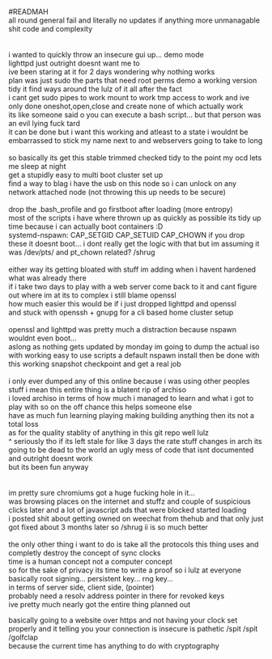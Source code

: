 #READMAH
<br>
all round general fail and literally no updates if anything more unmanagable shit code and complexity<br>
<br>
<br>
i wanted to quickly throw an insecure gui up... demo mode<br>
lighttpd just outright doesnt want me to<br>
ive been staring at it for 2 days wondering why nothing works<br>
plan was just sudo the parts that need root perms demo a working version<br>
tidy it find ways around the lulz of it all after the fact<br>
i cant get sudo pipes to work mount to work tmp access to work and ive only done oneshot,open,close and create none of which actually work<br>
its like someone said o you can execute a bash script... but that person was an evil lying fuck tard<br>
it can be done but i want this working and atleast to a state i wouldnt be embarrassed to stick my name next to and webservers going to take to long<br>
<br>
so basically its get this stable trimmed checked tidy to the point my ocd lets me sleep at night<br>
get a stupidly easy to multi boot cluster set up <br>
find a way to blag i have the usb on this node so i can unlock on any network attached node (not throwing this up needs to be secure)<br>
<br>
drop the .bash_profile and go firstboot after loading (more entropy)<br>
most of the scripts i have where thrown up as quickly as possible its tidy up time because i can actually boot containers :D<br>
systemd-nspawn: CAP_SETGID CAP_SETUID CAP_CHOWN if you drop these it doesnt boot... i dont really get the logic with that but im assuming it was /dev/pts/ and pt_chown related? /shrug<br>
<br>
either way its getting bloated with stuff im adding when i havent hardened what was already there<br>
if i take two days to play with a web server come back to it and cant figure out where im at its to complex i still blame openssl<br>
how much easier this would be if i just dropped lighttpd and openssl<br>
and stuck with openssh + gnupg for a cli based home cluster setup<br>
<br>
openssl and lighttpd was pretty much a distraction because nspawn wouldnt even boot...<br>
aslong as nothing gets updated by monday im going to dump the actual iso<br>
with working easy to use scripts a default nspawn install then be done with this working snapshot checkpoint and get a real job<br>
<br>
i only ever dumped any of this online because i was using other peoples stuff i mean this entire thing is a blatent rip of archiso<br>
i loved archiso in terms of how much i managed to learn and what i got to play with so on the off chance this helps someone else <br>
have as much fun learning playing making building anything then its not a total loss <br>
as for the quality stablity of anything in this git repo well lulz <br>
^ seriously tho if its left stale for like 3 days the rate stuff changes in arch its going to be dead to the world an ugly mess of code that isnt documented and outright doesnt work<br>
but its been fun anyway<br>
<br>
<br>
im pretty sure chromiums got a huge fucking hole in it... <br>
was browsing places on the internet and stuffz and couple of suspicious clicks later and a lot of javascript ads that were blocked started loading<br>
i posted shit about getting owned on weechat from thehub and that only just got fixed about 3 months later so /shrug ii is so much better<br>
<br>
the only other thing i want to do is take all the protocols this thing uses and completly destroy the concept of sync clocks<br>
time is a human concept not a computer concept<br>
so for the sake of privacy its time to write a proof so i lulz at everyone<br>
basically root signing... persistent key... rng key...<br>
in terms of server side, client side, (pointer)<br>
probably need a resolv address pointer in there for revoked keys<br>
ive pretty much nearly got the entire thing planned out<br>

basically going to a website over https and not having your clock set properly and it telling you your connection is insecure is pathetic /spit /spit /golfclap<br>
because the current time has anything to do with cryptography<br>
